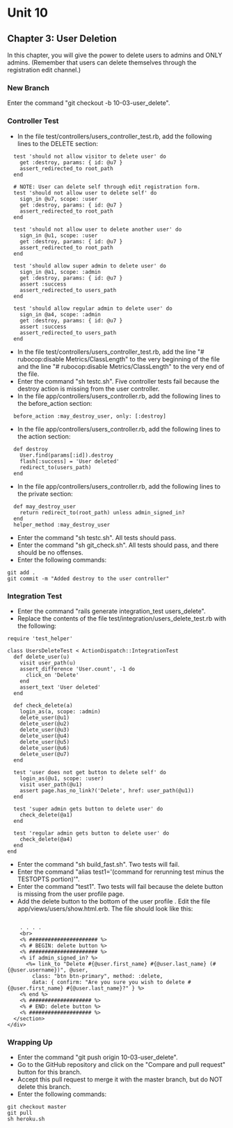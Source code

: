 # Unit 10
## Chapter 3: User Deletion

In this chapter, you will give the power to delete users to admins and ONLY admins.  (Remember that users can delete themselves through the registration edit channel.)  

### New Branch
Enter the command "git checkout -b 10-03-user_delete".

### Controller Test
* In the file test/controllers/users_controller_test.rb, add the following lines to the DELETE section:
```
  test 'should not allow visitor to delete user' do
    get :destroy, params: { id: @u7 }
    assert_redirected_to root_path
  end

  # NOTE: User can delete self through edit registration form.
  test 'should not allow user to delete self' do
    sign_in @u7, scope: :user
    get :destroy, params: { id: @u7 }
    assert_redirected_to root_path
  end

  test 'should not allow user to delete another user' do
    sign_in @u1, scope: :user
    get :destroy, params: { id: @u7 }
    assert_redirected_to root_path
  end

  test 'should allow super admin to delete user' do
    sign_in @a1, scope: :admin
    get :destroy, params: { id: @u7 }
    assert :success
    assert_redirected_to users_path
  end

  test 'should allow regular admin to delete user' do
    sign_in @a4, scope: :admin
    get :destroy, params: { id: @u7 }
    assert :success
    assert_redirected_to users_path
  end
```
* In the file test/controllers/users_controller_test.rb, add the line "# rubocop:disable Metrics/ClassLength" to the very beginning of the file and the line "# rubocop:disable Metrics/ClassLength" to the very end of the file.
* Enter the command "sh testc.sh".  Five controller tests fail because the destroy action is missing from the user controller.
* In the file app/controllers/users_controller.rb, add the following lines to the before_action section:
```
  before_action :may_destroy_user, only: [:destroy]
```
* In the file app/controllers/users_controller.rb, add the following lines to the action section:
```
  def destroy
    User.find(params[:id]).destroy
    flash[:success] = 'User deleted'
    redirect_to(users_path)
  end
```
* In the file app/controllers/users_controller.rb, add the following lines to the private section:
```
  def may_destroy_user
    return redirect_to(root_path) unless admin_signed_in?
  end
  helper_method :may_destroy_user
```
* Enter the command "sh testc.sh".  All tests should pass.
* Enter the command "sh git_check.sh".  All tests should pass, and there should be no offenses.
* Enter the following commands:
```
git add .
git commit -m "Added destroy to the user controller"
```

### Integration Test
* Enter the command "rails generate integration_test users_delete".
* Replace the contents of the file test/integration/users_delete_test.rb with the following:
```
require 'test_helper'

class UsersDeleteTest < ActionDispatch::IntegrationTest
  def delete_user(u)
    visit user_path(u)
    assert_difference 'User.count', -1 do
      click_on 'Delete'
    end
    assert_text 'User deleted'
  end

  def check_delete(a)
    login_as(a, scope: :admin)
    delete_user(@u1)
    delete_user(@u2)
    delete_user(@u3)
    delete_user(@u4)
    delete_user(@u5)
    delete_user(@u6)
    delete_user(@u7)
  end

  test 'user does not get button to delete self' do
    login_as(@u1, scope: :user)
    visit user_path(@u1)
    assert page.has_no_link?('Delete', href: user_path(@u1))
  end

  test 'super admin gets button to delete user' do
    check_delete(@a1)
  end

  test 'regular admin gets button to delete user' do
    check_delete(@a4)
  end
end
```
* Enter the command "sh build_fast.sh".  Two tests will fail.
* Enter the command "alias test1='(command for rerunning test minus the TESTOPTS portion)'".
* Enter the command "test1".  Two tests will fail because the delete button is missing from the user profile page.
* Add the delete button to the bottom of the user profile .  Edit the file app/views/users/show.html.erb.  The file should look like this:
```

    . . . .
    <br>
    <% ###################### %>
    <% # BEGIN: delete button %>
    <% ###################### %>
    <% if admin_signed_in? %>
      <%= link_to "Delete #{@user.first_name} #{@user.last_name} (#{@user.username})", @user,
        class: "btn btn-primary", method: :delete,
        data: { confirm: "Are you sure you wish to delete #{@user.first_name} #{@user.last_name}?" } %>
    <% end %>
    <% #################### %>
    <% # END: delete button %>
    <% #################### %>
  </section>
</div>
```

### Wrapping Up
* Enter the command "git push origin 10-03-user_delete".
* Go to the GitHub repository and click on the "Compare and pull request" button for this branch.
* Accept this pull request to merge it with the master branch, but do NOT delete this branch.
* Enter the following commands:
```
git checkout master
git pull
sh heroku.sh
```
